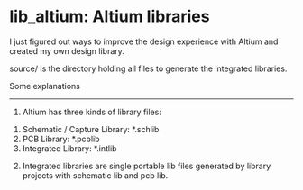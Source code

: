 lib_altium: Altium libraries
==========

I just figured out ways to improve the design experience with Altium and created my own design library.

source/ is the directory holding all files to generate the integrated libraries.

Some explanations
_________________
1. Altium has three kinds of library files:
1) Schematic / Capture Library: *.schlib
2) PCB Library: *.pcblib
3) Integrated Library: *.intlib

2. Integrated libraries are single portable lib files generated by library projects with schematic lib and pcb lib. 
